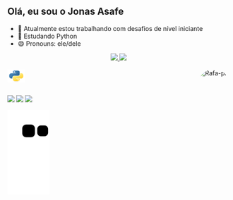 ## Olá, eu sou o Jonas Asafe



- 🔭 Atualmente estou trabalhando com desafios de nível iniciante
- 🌱 Estudando Python
- 😄 Pronouns: ele/dele

<div align="center">
  <a href="https://github.com/Linsjxl">
  <img width="48%" src="https://github-readme-stats.vercel.app/api?username=Linsjxl&show_icons=true&theme=dark&include_all_commits=true&count_private=true"/>
  <img width="48%" src="https://github-readme-stats.vercel.app/api/top-langs/?username=Linsjxl&layout=compact&langs_count=7&theme=dark"/>
</div>
 <div style="display: inline_block"><br>
  <img align="center" alt="Rafa-Python" height="30" width="40" src="https://raw.githubusercontent.com/devicons/devicon/master/icons/python/python-original.svg">
  <img align="right" alt="Rafa-pic" height="150" style="border-radius:50px;" src="https://cdn.discordapp.com/attachments/925435183631597591/951147755903008778/original.webp">
</div>

##

<div>
  

  <a href="https://instagram.com/Asafelins" target="_blank"><img src="https://img.shields.io/badge/-Instagram-%23E4405F?style=for-the-badge&logo=instagram&logoColor=white" target="_blank"></a>
 	<a href="https://www.twitch.tv/Linsjxl" target="_blank"><img src="https://img.shields.io/badge/Twitch-9146FF?style=for-the-badge&logo=twitch&logoColor=white" target="_blank"></a>
  <a href = "jonasasafe@gmail.com"><img src="https://img.shields.io/badge/-Gmail-%23333?style=for-the-badge&logo=gmail&logoColor=white" target="_blank"></a>
  
  ![Snake animation](https://github.com/rafaballerini/rafaballerini/blob/output/github-contribution-grid-snake.svg)  

</div>
